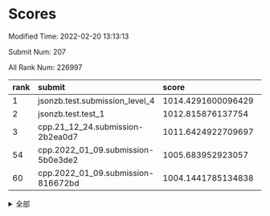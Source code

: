 # Scores

Modified Time: 2022-02-20 13:13:13

Submit Num: 207

All Rank Num: 226997

| rank |               submit               |       score        |       sigma        | pk_num |
| :--- | :--------------------------------- | :----------------- | :----------------- | :----- |
| 1    | jsonzb.test.submission_level_4     | 1014.4291600096429 | 0.8311865678865837 | 4388   |
| 2    | jsonzb.test.test_1                 | 1012.815876137754  | 0.8013713099703548 | 4390   |
| 3    | cpp.21_12_24.submission-2b2ea0d7   | 1011.6424922709697 | 0.8136226988725421 | 4382   |
| 54   | cpp.2022_01_09.submission-5b0e3de2 | 1005.683952923057  | 0.7163008490311314 | 4387   |
| 60   | cpp.2022_01_09.submission-816672bd | 1004.1441785134838 | 0.7006966679024026 | 4386   |


<details>
<summary>全部</summary>

| rank |                 submit                 |       score        |       sigma        | pk_num |
| :--- | :------------------------------------- | :----------------- | :----------------- | :----- |
| 1    | jsonzb.test.submission_level_4         | 1014.4291600096429 | 0.8311865678865837 | 4388   |
| 2    | jsonzb.test.test_1                     | 1012.815876137754  | 0.8013713099703548 | 4390   |
| 3    | cpp.21_12_24.submission-2b2ea0d7       | 1011.6424922709697 | 0.8136226988725421 | 4382   |
| 4    | gobigger.level_3.submission_level_3_39 | 1011.603463835101  | 0.7793463642912158 | 4381   |
| 5    | gobigger.level_3.submission_level_3_22 | 1011.5051831477653 | 0.774718404088683  | 4387   |
| 6    | gobigger.level_3.submission_level_3_30 | 1011.4770674234863 | 0.7645415212083441 | 4389   |
| 7    | gobigger.level_3.submission_level_3_49 | 1011.420180744119  | 0.7479095714970303 | 4388   |
| 8    | gobigger.level_3.submission_level_3_8  | 1011.174456091832  | 0.7772568717244145 | 4381   |
| 9    | gobigger.level_3.submission_level_3_47 | 1011.1508395716455 | 0.760529548297502  | 4392   |
| 10   | gobigger.level_3.submission_level_3_1  | 1010.9858101085517 | 0.7706312298528839 | 4389   |
| 11   | gobigger.level_3.submission_level_3_25 | 1010.9487232379653 | 0.7785830752632399 | 4387   |
| 12   | gobigger.level_3.submission_level_3_7  | 1010.7428864223831 | 0.746696063765884  | 4385   |
| 13   | gobigger.level_3.submission_level_3_19 | 1010.6838541975034 | 0.77987461170039   | 4384   |
| 14   | gobigger.level_3.submission_level_3_10 | 1010.6664677655834 | 0.7740812404415576 | 4385   |
| 15   | gobigger.level_3.submission_level_3_33 | 1010.6101047955005 | 0.7613848484348198 | 4388   |
| 16   | gobigger.level_3.submission_level_3_32 | 1010.5986912002381 | 0.7662331960905081 | 4393   |
| 17   | gobigger.level_3.submission_level_3_35 | 1010.4064919812317 | 0.763703920399746  | 4387   |
| 18   | gobigger.level_3.submission_level_3_4  | 1010.3322746249863 | 0.7697992078740331 | 4383   |
| 19   | gobigger.level_3.submission_level_3_44 | 1010.2163820659647 | 0.752134890830153  | 4384   |
| 20   | gobigger.level_3.submission_level_3_41 | 1010.213108667625  | 0.7610302867457923 | 4389   |
| 21   | gobigger.level_3.submission_level_3_2  | 1010.1148285946471 | 0.7429224718867906 | 4384   |
| 22   | gobigger.level_3.submission_level_3_42 | 1010.1068594623151 | 0.7729949697473099 | 4387   |
| 23   | gobigger.level_3.submission_level_3_40 | 1010.0911272824392 | 0.7471649358367376 | 4383   |
| 24   | gobigger.level_3.submission_level_3_24 | 1010.0159541764747 | 0.7637593477663005 | 4384   |
| 25   | gobigger.level_3.submission_level_3_36 | 1010.000638345948  | 0.7584905611259405 | 4387   |
| 26   | gobigger.level_3.submission_level_3_38 | 1010.0003973421994 | 0.7882307263612917 | 4391   |
| 27   | gobigger.level_3.submission_level_3_15 | 1009.9764476880185 | 0.7613144266441947 | 4384   |
| 28   | gobigger.level_3.submission_level_3_5  | 1009.9444985025584 | 0.756459138832283  | 4384   |
| 29   | gobigger.level_3.submission_level_3_16 | 1009.9311881058559 | 0.7655501378106411 | 4391   |
| 30   | gobigger.level_3.submission_level_3_43 | 1009.9192513773154 | 0.7541651782534927 | 4388   |
| 31   | gobigger.level_3.submission_level_3_46 | 1009.8485073670568 | 0.7663779511679675 | 4381   |
| 32   | gobigger.level_3.submission_level_3_11 | 1009.7894777556704 | 0.7508221539401835 | 4384   |
| 33   | gobigger.level_3.submission_level_3_14 | 1009.7593467000985 | 0.7434616105181023 | 4385   |
| 34   | gobigger.level_3.submission_level_3_21 | 1009.7584058978887 | 0.7531926820511259 | 4387   |
| 35   | gobigger.level_3.submission_level_3_3  | 1009.7280387018591 | 0.7716956991980882 | 4388   |
| 36   | gobigger.level_3.submission_level_3_26 | 1009.7079570466298 | 0.7765132845820797 | 4390   |
| 37   | gobigger.level_3.submission_level_3_31 | 1009.6522872145902 | 0.7503917568736885 | 4386   |
| 38   | gobigger.level_3.submission_level_3_0  | 1009.5909477428547 | 0.7694717121161043 | 4391   |
| 39   | gobigger.level_3.submission_level_3_37 | 1009.5730349215712 | 0.7554077406828984 | 4386   |
| 40   | gobigger.level_3.submission_level_3_23 | 1009.5367402700828 | 0.746399164869427  | 4385   |
| 41   | gobigger.level_3.submission_level_3_6  | 1009.5046017808016 | 0.7495269034166189 | 4385   |
| 42   | gobigger.level_3.submission_level_3_12 | 1009.4947848532349 | 0.7467045998475523 | 4382   |
| 43   | gobigger.level_3.submission_level_3_29 | 1009.4239610289197 | 0.7285760874885123 | 4389   |
| 44   | gobigger.level_3.submission_level_3_27 | 1009.3330220609657 | 0.7747499361248839 | 4387   |
| 45   | gobigger.level_3.submission_level_3_48 | 1009.3266533309891 | 0.7696664498341028 | 4386   |
| 46   | gobigger.level_3.submission_level_3_28 | 1009.2881964653541 | 0.7459704192133717 | 4382   |
| 47   | gobigger.level_3.submission_level_3_13 | 1009.1997422132788 | 0.7345952902016208 | 4378   |
| 48   | gobigger.level_3.submission_level_3_18 | 1009.0910057802769 | 0.7480467317411518 | 4386   |
| 49   | gobigger.level_3.submission_level_3_17 | 1008.9654288829594 | 0.7508458326825971 | 4390   |
| 50   | gobigger.level_3.submission_level_3_9  | 1008.7745951230479 | 0.743505653340439  | 4389   |
| 51   | gobigger.level_3.submission_level_3_34 | 1008.6297659970594 | 0.7585051020374716 | 4390   |
| 52   | gobigger.level_3.submission_level_3_45 | 1008.225161795574  | 0.7665925643138577 | 4391   |
| 53   | gobigger.level_3.submission_level_3_20 | 1007.9045744699472 | 0.7446993576079517 | 4381   |
| 54   | cpp.2022_01_09.submission-5b0e3de2     | 1005.683952923057  | 0.7163008490311314 | 4387   |
| 55   | gobigger.level_1.submission_level_1_47 | 1005.4156548889887 | 0.7290809384119148 | 4389   |
| 56   | gobigger.level_1.submission_level_1_40 | 1004.8622399988378 | 0.7200207846970412 | 4388   |
| 57   | gobigger.level_1.submission_level_1_43 | 1004.6675660402755 | 0.715086954932328  | 4391   |
| 58   | gobigger.level_1.submission_level_1_6  | 1004.6081209315288 | 0.7197212280166714 | 4387   |
| 59   | gobigger.level_1.submission_level_1_4  | 1004.5255193409887 | 0.7301252152155581 | 4384   |
| 60   | cpp.2022_01_09.submission-816672bd     | 1004.1441785134838 | 0.7006966679024026 | 4386   |
| 61   | gobigger.level_1.submission_level_1_21 | 1004.1150061990026 | 0.7149553874427171 | 4388   |
| 62   | gobigger.level_1.submission_level_1_31 | 1004.0706981892112 | 0.7182082481343854 | 4385   |
| 63   | gobigger.level_1.submission_level_1_18 | 1004.055515554597  | 0.7207426277362419 | 4388   |
| 64   | gobigger.level_1.submission_level_1_15 | 1004.0310884850435 | 0.7092399260238147 | 4391   |
| 65   | gobigger.level_1.submission_level_1_8  | 1003.8506975918649 | 0.7236914978780634 | 4390   |
| 66   | gobigger.level_1.submission_level_1_14 | 1003.820006147693  | 0.7217266007638402 | 4388   |
| 67   | gobigger.level_1.submission_level_1_39 | 1003.8165082876576 | 0.7198367706569354 | 4386   |
| 68   | gobigger.level_1.submission_level_1_36 | 1003.7967277637946 | 0.7142043640961762 | 4389   |
| 69   | gobigger.level_1.submission_level_1_45 | 1003.7349273998551 | 0.7187889896790828 | 4389   |
| 70   | gobigger.level_1.submission_level_1_2  | 1003.7014452368418 | 0.7132082749471093 | 4386   |
| 71   | gobigger.level_1.submission_level_1_0  | 1003.4900347673322 | 0.7074417397478721 | 4387   |
| 72   | gobigger.level_1.submission_level_1_23 | 1003.4551327429267 | 0.7239132730560938 | 4389   |
| 73   | gobigger.level_1.submission_level_1_5  | 1003.4456064856694 | 0.7097275450346654 | 4387   |
| 74   | gobigger.level_1.submission_level_1_38 | 1003.4039295427973 | 0.7147883210263205 | 4389   |
| 75   | gobigger.level_1.submission_level_1_32 | 1003.3755180900089 | 0.710529640406177  | 4386   |
| 76   | gobigger.level_1.submission_level_1_41 | 1003.3556099293309 | 0.7125972951276752 | 4386   |
| 77   | gobigger.level_1.submission_level_1_17 | 1003.3430814676321 | 0.7067904332577666 | 4382   |
| 78   | gobigger.level_1.submission_level_1_33 | 1003.2532329721763 | 0.724135275811839  | 4381   |
| 79   | gobigger.level_1.submission_level_1_25 | 1003.2287490860298 | 0.7162284601714803 | 4384   |
| 80   | gobigger.level_1.submission_level_1_12 | 1003.1701423872156 | 0.7157173509458653 | 4382   |
| 81   | gobigger.level_1.submission_level_1_29 | 1003.1573764249578 | 0.7088732447113375 | 4389   |
| 82   | gobigger.level_1.submission_level_1_42 | 1003.1446084673754 | 0.7170203857866448 | 4386   |
| 83   | gobigger.level_1.submission_level_1_44 | 1003.1154762274726 | 0.7120551414228531 | 4387   |
| 84   | gobigger.level_1.submission_level_1_34 | 1003.1093915379832 | 0.7115039998965058 | 4385   |
| 85   | gobigger.level_1.submission_level_1_37 | 1003.0661949194438 | 0.7115705231488078 | 4382   |
| 86   | gobigger.level_1.submission_level_1_35 | 1003.0587634776488 | 0.7091387094797018 | 4388   |
| 87   | gobigger.level_1.submission_level_1_28 | 1002.9839524789598 | 0.7038069643494708 | 4383   |
| 88   | gobigger.level_1.submission_level_1_26 | 1002.8651550450994 | 0.7076038216814766 | 4386   |
| 89   | gobigger.level_1.submission_level_1_49 | 1002.7530147588906 | 0.722439258602638  | 4390   |
| 90   | gobigger.level_1.submission_level_1_10 | 1002.7371810998134 | 0.7214396510941349 | 4386   |
| 91   | gobigger.level_1.submission_level_1_13 | 1002.7114653377683 | 0.7241785459569101 | 4393   |
| 92   | gobigger.level_1.submission_level_1_22 | 1002.6861474952128 | 0.70883874802353   | 4390   |
| 93   | gobigger.level_1.submission_level_1_46 | 1002.5720747119215 | 0.7178710795898485 | 4386   |
| 94   | gobigger.level_1.submission_level_1_11 | 1002.5655466053473 | 0.7211111601429916 | 4384   |
| 95   | gobigger.level_1.submission_level_1_24 | 1002.5607255406616 | 0.7100232715178679 | 4388   |
| 96   | gobigger.level_1.submission_level_1_1  | 1002.4793494119443 | 0.7125428831535139 | 4388   |
| 97   | gobigger.level_1.submission_level_1_30 | 1002.3970212012474 | 0.7143747222713658 | 4386   |
| 98   | gobigger.level_1.submission_level_1_19 | 1002.337501523039  | 0.717183086149437  | 4389   |
| 99   | gobigger.level_1.submission_level_1_20 | 1002.0521685422478 | 0.7125637469809746 | 4384   |
| 100  | gobigger.level_1.submission_level_1_16 | 1002.0510841822409 | 0.7090360286100412 | 4384   |
| 101  | gobigger.level_1.submission_level_1_3  | 1002.0316077823697 | 0.7105803585005714 | 4386   |
| 102  | gobigger.level_1.submission_level_1_48 | 1001.9729624737843 | 0.7041125643622546 | 4387   |
| 103  | gobigger.level_1.submission_level_1_9  | 1001.8702146672065 | 0.7110509124365506 | 4387   |
| 104  | gobigger.level_1.submission_level_1_27 | 1001.7929257599558 | 0.7194622671788813 | 4387   |
| 105  | gobigger.level_1.submission_level_1_7  | 1001.7026010307447 | 0.7161299578072554 | 4383   |
| 106  | gobigger.random.submission_random_29   | 997.4353263503598  | 0.7057801119618948 | 4389   |
| 107  | gobigger.random.submission_random_35   | 997.3104438222614  | 0.7143839251679507 | 4393   |
| 108  | gobigger.random.submission_random_33   | 997.1210517281454  | 0.6964310917633566 | 4387   |
| 109  | gobigger.random.submission_random_24   | 997.0043049802985  | 0.7078635392911654 | 4381   |
| 110  | gobigger.random.submission_random_10   | 996.9503527122719  | 0.7091414728261787 | 4388   |
| 111  | gobigger.random.submission_random_5    | 996.7608098167015  | 0.7072042823614103 | 4388   |
| 112  | gobigger.random.submission_random_25   | 996.6945520127573  | 0.7089717212972982 | 4390   |
| 113  | gobigger.random.submission_random_37   | 996.6167759763033  | 0.7178344037281569 | 4391   |
| 114  | gobigger.random.submission_random_12   | 996.613649323081   | 0.7067170779557413 | 4388   |
| 115  | gobigger.random.submission_random_8    | 996.5978748018598  | 0.7116459722734304 | 4384   |
| 116  | gobigger.random.submission_random_11   | 996.531411972011   | 0.7142680948504911 | 4392   |
| 117  | gobigger.random.submission_random_21   | 996.519053038777   | 0.71546174295405   | 4383   |
| 118  | gobigger.random.submission_random_17   | 996.4846310951513  | 0.7106677387689356 | 4383   |
| 119  | gobigger.random.submission_random_28   | 996.4483819279203  | 0.707627835854691  | 4388   |
| 120  | gobigger.random.submission_random_0    | 996.3788272910531  | 0.7027215031104079 | 4387   |
| 121  | gobigger.random.submission_random_46   | 996.3374861859173  | 0.7039413615384066 | 4386   |
| 122  | gobigger.random.submission_random_43   | 996.3086145566098  | 0.7078504301684471 | 4386   |
| 123  | gobigger.random.submission_random_40   | 996.3062660899274  | 0.7013804819782238 | 4391   |
| 124  | gobigger.random.submission_random_9    | 996.26822725454    | 0.7220848067775776 | 4378   |
| 125  | gobigger.random.submission_random_26   | 996.1555914585599  | 0.7187517565676063 | 4385   |
| 126  | gobigger.random.submission_random_18   | 996.1352859912166  | 0.7133016687944275 | 4385   |
| 127  | gobigger.random.submission_random_4    | 996.1112252820608  | 0.7192628954777959 | 4388   |
| 128  | gobigger.random.submission_random_13   | 996.1073084474004  | 0.7163127498449037 | 4386   |
| 129  | gobigger.random.submission_random_45   | 996.0441194062973  | 0.7324732833273971 | 4381   |
| 130  | gobigger.random.submission_random_30   | 996.0259171268453  | 0.7187518548243158 | 4385   |
| 131  | gobigger.random.submission_random_36   | 996.0109621965147  | 0.708072022122357  | 4383   |
| 132  | gobigger.random.submission_random_41   | 995.9162913660974  | 0.7262788943581242 | 4384   |
| 133  | gobigger.random.submission_random_47   | 995.90451421656    | 0.7189262694555566 | 4385   |
| 134  | gobigger.random.submission_random_14   | 995.8883768793974  | 0.712648773548569  | 4386   |
| 135  | gobigger.random.submission_random_31   | 995.8709450155259  | 0.7003152449547713 | 4382   |
| 136  | gobigger.random.submission_random_42   | 995.8684727853571  | 0.7102879849323045 | 4387   |
| 137  | gobigger.random.submission_random_23   | 995.860535026239   | 0.7082230031227931 | 4387   |
| 138  | gobigger.random.submission_random_7    | 995.7960966520153  | 0.7131589249897677 | 4378   |
| 139  | gobigger.random.submission_random_49   | 995.7744590571685  | 0.7169829243728781 | 4387   |
| 140  | gobigger.random.submission_random_32   | 995.71318168658    | 0.7191233577843701 | 4389   |
| 141  | gobigger.random.submission_random_6    | 995.6844627735657  | 0.7227859674623991 | 4385   |
| 142  | gobigger.random.submission_random_38   | 995.6813022552286  | 0.7169563716798009 | 4382   |
| 143  | gobigger.random.submission_random_2    | 995.5885860330877  | 0.6977145403078777 | 4388   |
| 144  | gobigger.random.submission_random_39   | 995.4389277712193  | 0.7057882127638989 | 4383   |
| 145  | gobigger.random.submission_random_34   | 995.3839504152076  | 0.7176477546355788 | 4382   |
| 146  | gobigger.random.submission_random_22   | 995.3720973910246  | 0.721784366704132  | 4386   |
| 147  | gobigger.random.submission_random_15   | 995.3674225561822  | 0.7168520816738538 | 4386   |
| 148  | gobigger.random.submission_random_19   | 995.3306775890752  | 0.714412856762274  | 4388   |
| 149  | gobigger.random.submission_random_27   | 995.2574899798972  | 0.7168709392684963 | 4385   |
| 150  | gobigger.random.submission_random_1    | 995.2536733838731  | 0.7042541304880501 | 4386   |
| 151  | gobigger.random.submission_random_3    | 994.9184444961154  | 0.7117406526677073 | 4392   |
| 152  | gobigger.random.submission_random_16   | 994.9047275080056  | 0.711409882869858  | 4387   |
| 153  | gobigger.random.submission_random_20   | 994.638854337001   | 0.7018294550357782 | 4387   |
| 154  | gobigger.random.submission_random_48   | 994.5404717520123  | 0.7133227469568933 | 4384   |
| 155  | gobigger.random.submission_random_44   | 994.4935667491956  | 0.7217299360573302 | 4385   |
| 156  | gobigger.level_2.submission_level_2_1  | 994.2436073470953  | 0.7215182753680044 | 4390   |
| 157  | gobigger.level_2.submission_level_2_47 | 994.1991645235539  | 0.7248379208205145 | 4387   |
| 158  | gobigger.level_2.submission_level_2_30 | 993.8623727308999  | 0.7302784507493277 | 4392   |
| 159  | gobigger.level_2.submission_level_2_26 | 993.6061399577262  | 0.7308338343999278 | 4391   |
| 160  | gobigger.level_2.submission_level_2_5  | 993.4557260965138  | 0.7305046237131392 | 4388   |
| 161  | gobigger.level_2.submission_level_2_46 | 993.2637059142016  | 0.7480732347956829 | 4387   |
| 162  | gobigger.level_2.submission_level_2_14 | 993.2304844548637  | 0.7389249471767259 | 4384   |
| 163  | gobigger.level_2.submission_level_2_4  | 992.9731422078515  | 0.7505148494589805 | 4389   |
| 164  | gobigger.level_2.submission_level_2_2  | 992.9459722894651  | 0.7427820146914085 | 4390   |
| 165  | gobigger.level_2.submission_level_2_11 | 992.933541762249   | 0.7471748361873867 | 4378   |
| 166  | gobigger.level_2.submission_level_2_29 | 992.9124961363535  | 0.7471319667031887 | 4389   |
| 167  | gobigger.level_2.submission_level_2_22 | 992.9101582470595  | 0.7279347776976893 | 4385   |
| 168  | gobigger.level_2.submission_level_2_6  | 992.7415793994558  | 0.7281393215508102 | 4390   |
| 169  | gobigger.level_2.submission_level_2_23 | 992.7195242310779  | 0.738422839709754  | 4386   |
| 170  | gobigger.level_2.submission_level_2_13 | 992.6188013643992  | 0.7423961123060625 | 4383   |
| 171  | gobigger.level_2.submission_level_2_31 | 992.5953222281244  | 0.7393653734678849 | 4389   |
| 172  | gobigger.level_2.submission_level_2_18 | 992.5668289135317  | 0.7508582416096015 | 4382   |
| 173  | gobigger.level_2.submission_level_2_28 | 992.3737178769811  | 0.7294617152516703 | 4376   |
| 174  | gobigger.level_2.submission_level_2_34 | 992.3611066482333  | 0.7461078355008229 | 4389   |
| 175  | gobigger.level_2.submission_level_2_32 | 992.3415700486744  | 0.7330417727319609 | 4387   |
| 176  | gobigger.level_2.submission_level_2_41 | 992.2707635465455  | 0.750137302804794  | 4384   |
| 177  | gobigger.level_2.submission_level_2_33 | 992.260713791148   | 0.7321060477335567 | 4388   |
| 178  | gobigger.level_2.submission_level_2_15 | 992.1783571029418  | 0.743082198800358  | 4380   |
| 179  | gobigger.level_2.submission_level_2_42 | 992.1374596740997  | 0.7386235723669596 | 4391   |
| 180  | gobigger.level_2.submission_level_2_24 | 992.1064597110513  | 0.7297728669910492 | 4389   |
| 181  | gobigger.level_2.submission_level_2_43 | 992.1020700634341  | 0.7452313231891498 | 4384   |
| 182  | gobigger.level_2.submission_level_2_38 | 992.0133185917218  | 0.7462177963449208 | 4386   |
| 183  | gobigger.level_2.submission_level_2_16 | 992.0048588082059  | 0.7413664245469985 | 4388   |
| 184  | gobigger.level_2.submission_level_2_17 | 991.949360422159   | 0.754225463836985  | 4381   |
| 185  | gobigger.level_2.submission_level_2_9  | 991.9106622481727  | 0.7378706969812049 | 4387   |
| 186  | gobigger.level_2.submission_level_2_7  | 991.8246794572051  | 0.7496196475803285 | 4387   |
| 187  | gobigger.level_2.submission_level_2_40 | 991.7783815295352  | 0.7612167459442362 | 4382   |
| 188  | gobigger.level_2.submission_level_2_37 | 991.7184324809864  | 0.7569928466576472 | 4388   |
| 189  | gobigger.level_2.submission_level_2_21 | 991.4562322951169  | 0.7586126163776923 | 4390   |
| 190  | gobigger.level_2.submission_level_2_48 | 991.442270916043   | 0.7582059628920033 | 4386   |
| 191  | gobigger.level_2.submission_level_2_0  | 991.377957462251   | 0.7474029474839355 | 4384   |
| 192  | gobigger.level_2.submission_level_2_25 | 991.3388193066424  | 0.7848863879248557 | 4391   |
| 193  | gobigger.level_2.submission_level_2_8  | 991.3171075475389  | 0.74997256204074   | 4391   |
| 194  | gobigger.level_2.submission_level_2_20 | 991.2906331119707  | 0.7441081159261832 | 4387   |
| 195  | gobigger.level_2.submission_level_2_36 | 991.2020455918682  | 0.7674219685972201 | 4388   |
| 196  | gobigger.level_2.submission_level_2_35 | 991.1006660502792  | 0.7683967115568392 | 4388   |
| 197  | gobigger.level_2.submission_level_2_10 | 991.0789696334581  | 0.7469497931066906 | 4389   |
| 198  | gobigger.level_2.submission_level_2_49 | 991.0700975923324  | 0.7396385273462044 | 4387   |
| 199  | gobigger.level_2.submission_level_2_39 | 990.9041776622997  | 0.7409870384235896 | 4389   |
| 200  | gobigger.level_2.submission_level_2_44 | 990.7497387079957  | 0.760646013325514  | 4387   |
| 201  | gobigger.level_2.submission_level_2_27 | 990.7378516762928  | 0.7712174662944913 | 4385   |
| 202  | gobigger.level_2.submission_level_2_19 | 990.7058741723363  | 0.7658995829906495 | 4385   |
| 203  | gobigger.level_2.submission_level_2_12 | 990.3490000451122  | 0.7750288218269176 | 4385   |
| 204  | gobigger.level_2.submission_level_2_3  | 990.2724434813989  | 0.7627091513184122 | 4385   |
| 205  | gobigger.level_2.submission_level_2_45 | 990.267816481118   | 0.7782929158319467 | 4394   |
| 206  | gobigger.none.submission_none_1        | 979.5313563431163  | 1.2022450073747637 | 4382   |
| 207  | gobigger.none.submission_none_0        | 977.2427297436743  | 1.3653474359619913 | 4391   |

</details>